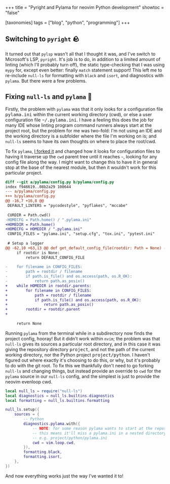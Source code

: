 +++
title = "Pyright and Pylama for neovim Python development"
showtoc = "false"

[taxonomies]
tags = ["blog", "python", "programming"]
+++

## Switching to `pyright` 🪨

It turned out that `pylsp` wasn't all that I thought it was, and I've switch to Microsoft's LSP,
`pyright`. It's job is to do, in addition to a limited amount of linting (which I'll
probably turn off), the static type-checking that I was using `mypy` for, except even better:
finally `match` statement support! This left me to re-include `null-ls` for formatting with `black`
and `isort`, and diagnostics with `pylama`. But there were a few problems.

<!-- more -->

## Fixing `null-ls` and `pylama` 🦙

Firstly, the problem with `pylama` was that it only looks for a configuration file
<kbd>pylama.ini</kbd> within the current working directory (cwd), or else a user configuration file
<kbd>~/.pylama.ini</kbd>. I have a feeling this does the job for many IDE whose linting program
command runners always start at the project root, but the problem for me was two-fold:
I'm not using an IDE and the working directory is a subfolder where the file I'm working on is;
and `null-ls` seems to have its own thoughts on where to place the root/cwd.

To fix `pylama`, [I forked it][fork] and changed how it looks for configuration files to having it traverse
up the `cwd` parent tree until it reaches `~`, looking for any config file along the way. I might
want to change this to have it in general stop at the base of the nearest module, but then it
wouldn't work for this particular project.

[fork]: https://github.com/nilsso/pylama

```diff
diff --git a/pylama/config.py b/pylama/config.py
index f946619..08b2a29 100644
--- a/pylama/config.py
+++ b/pylama/config.py
@@ -16,7 +16,8 @@
 DEFAULT_LINTERS = "pycodestyle", "pyflakes", "mccabe"
 
 CURDIR = Path.cwd()
-HOMECFG = Path.home() / ".pylama.ini"
+HOMEDIR = Path.home()
+HOMECFG = HOMEDIR / ".pylama.ini"
 CONFIG_FILES = "pylama.ini", "setup.cfg", "tox.ini", "pytest.ini"
 
 # Setup a logger
@@ -62,10 +63,13 @@ def get_default_config_file(rootdir: Path = None) -> Optional[str]:
     if rootdir is None:
         return DEFAULT_CONFIG_FILE
 
-    for filename in CONFIG_FILES:
-        path = rootdir / filename
-        if path.is_file() and os.access(path, os.R_OK):
-            return path.as_posix()
+    while HOMEDIR in rootdir.parents:
+        for filename in CONFIG_FILES:
+            path = rootdir / filename
+            if path.is_file() and os.access(path, os.R_OK):
+                return path.as_posix()
+        rootdir = rootdir.parent
+
 
     return None
```

Running `pylama` from the terminal while in a subdirectory now finds the project config, hooray!
But it didn't work within `nvim`; the problem was that `null-ls` gives its sources a particular root
directory, and in this case it was giving the repository directory <kbd>project</kbd>, and
not the path of the current working directory, nor the Python project <kbd>project/python</kbd>.
I haven't figured out where exactly it's choosing to do this, or why, but it's probably to do with
the git root. To fix this we thankfully don't need to go forking `null-ls` and changing things, but
instead provide an override to `cwd` for the `pylama` source in our `null-ls` config, and the
simplest is just to provide the neovim evenloop cwd.

```lua
local null_ls = require("null-ls")
local diagnostics = null_ls.builtins.diagnostics
local formatting = null_ls.builtins.formatting

null_ls.setup({
    sources = {
        -- Python
        diagnostics.pylama.with({
            -- NOTE: for some reason pylama wants to start at the repository root?
            -- this means it'll miss a pylama.ini in a nested directory
            -- e.g. project/python/pylama.ini
            cwd = vim.loop.cwd,
        }),
        formatting.black,
        formatting.isort,
    },
})
```

And now everything works just the way I've wanted it to!
